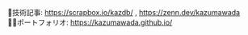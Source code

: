 📝技術記事: https://scrapbox.io/kazdb/ , https://zenn.dev/kazumawada <br>
🧑‍💻ポートフォリオ: https://kazumawada.github.io/


